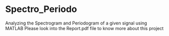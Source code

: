 # Spectro_Periodo
Analyzing the Spectrogram and Periodogram of a given signal using MATLAB
Please look into the Report.pdf file to know more about this project
